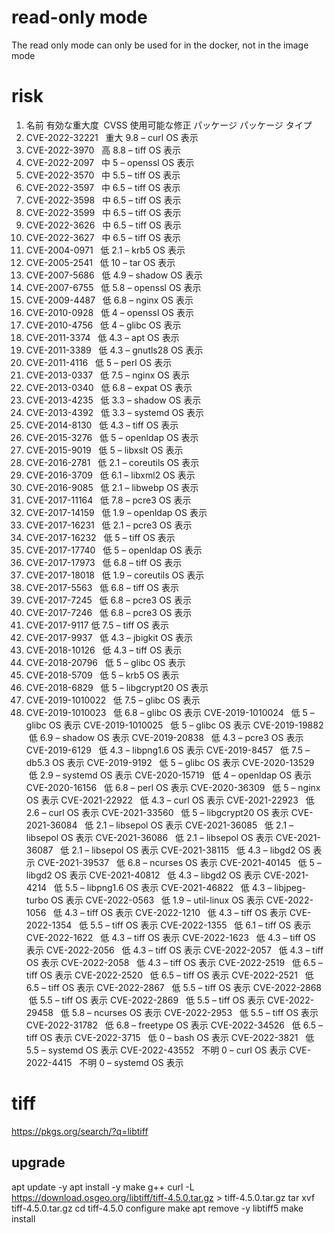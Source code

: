 # read-only mode
The read only mode can only be used for in the docker, not in the image mode

# risk
1. 名前	有効な重大度 	CVSS	使用可能な修正	パッケージ	パッケージ タイプ	
2. CVE-2022-32221 	 重大	9.8	–	curl	OS	表示
3. CVE-2022-3970 	 高	8.8	–	tiff	OS	表示
4. CVE-2022-2097 	 中	5	–	openssl	OS	表示
5. CVE-2022-3570 	 中	5.5	–	tiff	OS	表示
6. CVE-2022-3597 	 中	6.5	–	tiff	OS	表示
7. CVE-2022-3598 	 中	6.5	–	tiff	OS	表示
8. CVE-2022-3599 	 中	6.5	–	tiff	OS	表示
9. CVE-2022-3626 	 中	6.5	–	tiff	OS	表示
10. CVE-2022-3627 	 中	6.5	–	tiff	OS	表示
11. CVE-2004-0971 	 低	2.1	–	krb5	OS	表示
12. CVE-2005-2541 	 低	10	–	tar	OS	表示
13. CVE-2007-5686 	 低	4.9	–	shadow	OS	表示
14. CVE-2007-6755 	 低	5.8	–	openssl	OS	表示
15. CVE-2009-4487 	 低	6.8	–	nginx	OS	表示
16. CVE-2010-0928 	 低	4	–	openssl	OS	表示
17. CVE-2010-4756 	 低	4	–	glibc	OS	表示
18. CVE-2011-3374 	 低	4.3	–	apt	OS	表示
19. CVE-2011-3389 	 低	4.3	–	gnutls28	OS	表示
20. CVE-2011-4116 	 低	5	–	perl	OS	表示
21. CVE-2013-0337 	 低	7.5	–	nginx	OS	表示
22. CVE-2013-0340 	 低	6.8	–	expat	OS	表示
23. CVE-2013-4235 	 低	3.3	–	shadow	OS	表示
24. CVE-2013-4392 	 低	3.3	–	systemd	OS	表示
25. CVE-2014-8130 	 低	4.3	–	tiff	OS	表示
26. CVE-2015-3276 	 低	5	–	openldap	OS	表示
27. CVE-2015-9019 	 低	5	–	libxslt	OS	表示
28. CVE-2016-2781 	 低	2.1	–	coreutils	OS	表示
29. CVE-2016-3709 	 低	6.1	–	libxml2	OS	表示
30. CVE-2016-9085 	 低	2.1	–	libwebp	OS	表示
31. CVE-2017-11164 	 低	7.8	–	pcre3	OS	表示
32. CVE-2017-14159 	 低	1.9	–	openldap	OS	表示
33. CVE-2017-16231 	 低	2.1	–	pcre3	OS	表示
34. CVE-2017-16232 	 低	5	–	tiff	OS	表示
35. CVE-2017-17740 	 低	5	–	openldap	OS	表示
36. CVE-2017-17973 	 低	6.8	–	tiff	OS	表示
37. CVE-2017-18018 	 低	1.9	–	coreutils	OS	表示
38. CVE-2017-5563 	 低	6.8	–	tiff	OS	表示
39. CVE-2017-7245 	 低	6.8	–	pcre3	OS	表示
40. CVE-2017-7246 	 低	6.8	–	pcre3	OS	表示
41. CVE-2017-9117 	 低	7.5	–	tiff	OS	表示
42. CVE-2017-9937 	 低	4.3	–	jbigkit	OS	表示
43. CVE-2018-10126 	 低	4.3	–	tiff	OS	表示
44. CVE-2018-20796 	 低	5	–	glibc	OS	表示
45. CVE-2018-5709 	 低	5	–	krb5	OS	表示
46. CVE-2018-6829 	 低	5	–	libgcrypt20	OS	表示
47. CVE-2019-1010022 	 低	7.5	–	glibc	OS	表示
48. CVE-2019-1010023 	 低	6.8	–	glibc	OS	表示
CVE-2019-1010024 	 低	5	–	glibc	OS	表示
CVE-2019-1010025 	 低	5	–	glibc	OS	表示
CVE-2019-19882 	 低	6.9	–	shadow	OS	表示
CVE-2019-20838 	 低	4.3	–	pcre3	OS	表示
CVE-2019-6129 	 低	4.3	–	libpng1.6	OS	表示
CVE-2019-8457 	 低	7.5	–	db5.3	OS	表示
CVE-2019-9192 	 低	5	–	glibc	OS	表示
CVE-2020-13529 	 低	2.9	–	systemd	OS	表示
CVE-2020-15719 	 低	4	–	openldap	OS	表示
CVE-2020-16156 	 低	6.8	–	perl	OS	表示
CVE-2020-36309 	 低	5	–	nginx	OS	表示
CVE-2021-22922 	 低	4.3	–	curl	OS	表示
CVE-2021-22923 	 低	2.6	–	curl	OS	表示
CVE-2021-33560 	 低	5	–	libgcrypt20	OS	表示
CVE-2021-36084 	 低	2.1	–	libsepol	OS	表示
CVE-2021-36085 	 低	2.1	–	libsepol	OS	表示
CVE-2021-36086 	 低	2.1	–	libsepol	OS	表示
CVE-2021-36087 	 低	2.1	–	libsepol	OS	表示
CVE-2021-38115 	 低	4.3	–	libgd2	OS	表示
CVE-2021-39537 	 低	6.8	–	ncurses	OS	表示
CVE-2021-40145 	 低	5	–	libgd2	OS	表示
CVE-2021-40812 	 低	4.3	–	libgd2	OS	表示
CVE-2021-4214 	 低	5.5	–	libpng1.6	OS	表示
CVE-2021-46822 	 低	4.3	–	libjpeg-turbo	OS	表示
CVE-2022-0563 	 低	1.9	–	util-linux	OS	表示
CVE-2022-1056 	 低	4.3	–	tiff	OS	表示
CVE-2022-1210 	 低	4.3	–	tiff	OS	表示
CVE-2022-1354 	 低	5.5	–	tiff	OS	表示
CVE-2022-1355 	 低	6.1	–	tiff	OS	表示
CVE-2022-1622 	 低	4.3	–	tiff	OS	表示
CVE-2022-1623 	 低	4.3	–	tiff	OS	表示
CVE-2022-2056 	 低	4.3	–	tiff	OS	表示
CVE-2022-2057 	 低	4.3	–	tiff	OS	表示
CVE-2022-2058 	 低	4.3	–	tiff	OS	表示
CVE-2022-2519 	 低	6.5	–	tiff	OS	表示
CVE-2022-2520 	 低	6.5	–	tiff	OS	表示
CVE-2022-2521 	 低	6.5	–	tiff	OS	表示
CVE-2022-2867 	 低	5.5	–	tiff	OS	表示
CVE-2022-2868 	 低	5.5	–	tiff	OS	表示
CVE-2022-2869 	 低	5.5	–	tiff	OS	表示
CVE-2022-29458 	 低	5.8	–	ncurses	OS	表示
CVE-2022-2953 	 低	5.5	–	tiff	OS	表示
CVE-2022-31782 	 低	6.8	–	freetype	OS	表示
CVE-2022-34526 	 低	6.5	–	tiff	OS	表示
CVE-2022-3715 	 低	0	–	bash	OS	表示
CVE-2022-3821 	 低	5.5	–	systemd	OS	表示
CVE-2022-43552 	 不明	0	–	curl	OS	表示
CVE-2022-4415 	 不明	0	–	systemd	OS	表示

# tiff
https://pkgs.org/search/?q=libtiff 

## upgrade
apt update -y
apt install -y make g++
curl -L  https://download.osgeo.org/libtiff/tiff-4.5.0.tar.gz > tiff-4.5.0.tar.gz
tar xvf tiff-4.5.0.tar.gz
cd tiff-4.5.0
configure
make
apt remove -y libtiff5
make install
